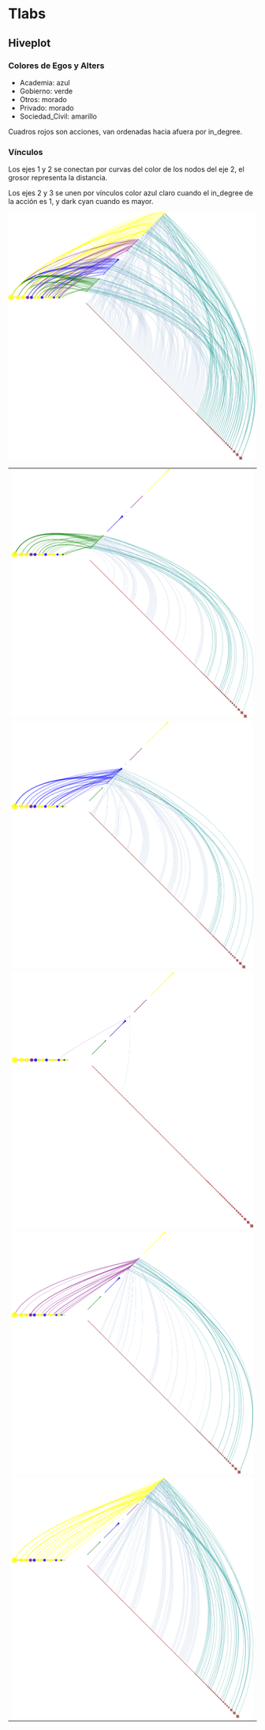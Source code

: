 # Tlabs

## Hiveplot

### Colores de Egos y Alters

 - Academia: azul
 - Gobierno: verde
 - Otros: morado
 - Privado: morado
 - Sociedad_Civil: amarillo

Cuadros rojos son acciones, van ordenadas hacia afuera por in_degree.

### Vínculos

Los ejes 1 y 2 se conectan por curvas del color de los nodos del eje
2, el grosor representa la distancia.

Los ejes 2 y 3 se unen por vínculos color azul claro cuando el
in_degree de la acción es 1, y dark cyan cuando es mayor.

<img src="fobject/agency.png" >

<table>

<tr>
<td>
<img src="fobject/Gobierno.png">
</td>
</tr>
<tr>
<td>
<img src="fobject/Academia.png">
</td>
</tr>
<tr>
<td>
<img src="fobject/Otros.png">
</td>
</tr>
<tr>
<td>
<img src="fobject/Privado.png">
</td>
</tr>
<tr>
<td>
<img src="fobject/Sociedad_Civil.png">
</td>
</tr>

</table>
